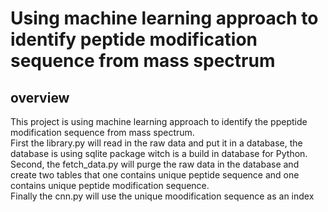 # Using machine learning approach to identify peptide modification sequence from mass spectrum
## overview
This project is using machine learning approach to identify the ppeptide modification sequence from mass spectrum. <br>
First the library.py will read in the raw data and put it in a database, the database is using sqlite package witch is a build in database for Python.<br>
Second, the fetch_data.py will purge the raw data in the database and create two tables that one contains unique peptide sequence and one contains unique peptide modification sequence.<br>
Finally the cnn.py will use the unique moodification sequence as an index
